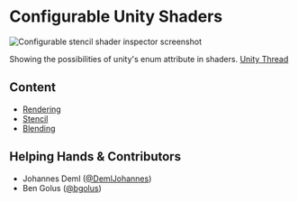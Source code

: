 # Configurable Unity Shaders

![Configurable stencil shader inspector screenshot](../../wiki/supyrb/ConfigurableShaders/images/cutoutExample.gif)

Showing the possibilities of unity's enum attribute in shaders.
[Unity Thread](https://forum.unity.com/threads/painless-stencil-shader-with-enums.518966)

## Content
* [Rendering](../../wiki/Rendering)
* [Stencil](../../wiki/Stencil)
* [Blending](../../wiki/Blending)

## Helping Hands & Contributors
* Johannes Deml ([@DemlJohannes](https://twitter.com/DemlJohannes))
* Ben Golus ([@bgolus](https://twitter.com/bgolus))
